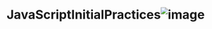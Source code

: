 # JavaScriptInitialPractices![image](https://user-images.githubusercontent.com/47164453/210651810-d1bd6ac9-2628-4611-9cfb-7d29833ac098.png)
